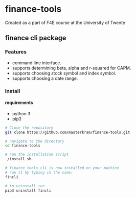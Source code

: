 # finance-tools
Created as a part of F4E course at the University of Twente
## finance cli package

### Features
+ command line interface.
+ supports determining beta, alpha and r-squared for CAPM.
+ supports choosing stock symbol and index symbol.
+ supports choosing a date range.

### Install

#### requirements
+ python 3
+ pip3

```sh
# Clone the repository
git clone https://github.com/masterkram/finance-tools.git

# navigate to the directory
cd finance-tools

# run the installation script
./install.sh

# finance tools cli is now installed on your machine
# run it by typing in the name:
fincli

# to uninstall run
pip3 uninstall fincli
```
